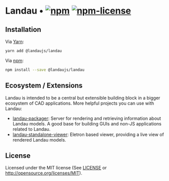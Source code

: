 # Landau • [![npm](https://img.shields.io/npm/v/@landaujs/landau.svg?style=flat-square)](https://yarnpkg.com/en/package/@landaujs/landau) [![npm-license](https://img.shields.io/npm/l/@landaujs/landau.svg?style=flat-square)]()

## Installation

Via [Yarn](https://yarnpkg.com):

```bash
yarn add @landaujs/landau
```

Via [npm](https://www.npmjs.com/get-npm):

```bash
npm install --save @landaujs/landau
```

## Ecosystem / Extensions

Landau is intended to be a central but extensible building block in a bigger ecosystem of CAD applications. More helpful projects you can use with Landau:

- [landau-packager](https://github.com/landaujs/landau-packager): Server for rendering and retrieving information about Landau models. A good base for building GUIs and non-JS applications related to Landau.
- [landau-standalone-viewer](https://github.com/landaujs/landau-standalone-viewer): Eletron based viewer, providing a live view of rendered Landau models.

## License

Licensed under the MIT license (See [LICENSE](LICENSE) or http://opensource.org/licenses/MIT).
